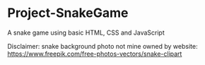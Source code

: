 # Project-SnakeGame

A snake game using basic HTML, CSS and JavaScript

Disclaimer:
snake background photo not mine
owned by website: https://www.freepik.com/free-photos-vectors/snake-clipart